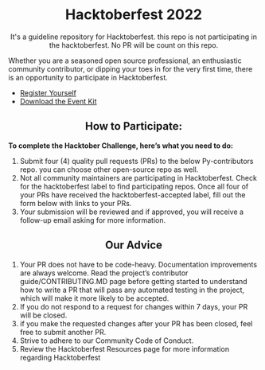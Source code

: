 <h1 align="center">Hacktoberfest 2022</h1>
<p align="center">It's a guideline repository for Hacktoberfest. this repo is not participating in the hacktoberfest. No PR will be count on this repo.</p>

Whether you are a seasoned open source professional, an enthusiastic community contributor, or dipping your toes in for the very first time, there is an opportunity to participate in Hacktoberfest.

- [Register Yourself](https://hacktoberfest.com/participation/)
- [Download the Event Kit](https://hacktoberfest.com/_next/static/media/event-kit.4f2bab5f.zip)

<h2 align="center">How to Participate:</h2>

**To complete the Hacktober Challenge, here’s what you need to do:**

1. Submit four (4) quality pull requests (PRs) to the below Py-contributors repo. you can choose other open-source repo as well.
2.  Not all community maintainers are participating in Hacktoberfest. Check for the hacktoberfest label to find participating repos.
Once all four of your PRs have received the hacktoberfest-accepted label, fill out the form below with links to your PRs.
3. Your submission will be reviewed and if approved, you will receive a follow-up email asking for more information.

<h2 align="center">Our Advice</h2>

1. Your PR does not have to be code-heavy. Documentation improvements are always welcome.
Read the project’s contributor guide/CONTRIBUTING.MD page before getting started to understand how to write a PR that will pass any automated testing in the project, which will make it more likely to be accepted.
2. If you do not respond to a request for changes within 7 days, your PR will be closed.
3. if you make the requested changes after your PR has been closed, feel free to submit another PR.
4. Strive to adhere to our Community Code of Conduct.
5. Review the Hacktoberfest Resources page for more information regarding Hacktoberfest
